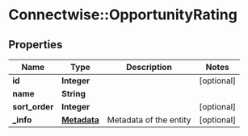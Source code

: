 # Connectwise::OpportunityRating

## Properties
Name | Type | Description | Notes
------------ | ------------- | ------------- | -------------
**id** | **Integer** |  | [optional] 
**name** | **String** |  | 
**sort_order** | **Integer** |  | [optional] 
**_info** | [**Metadata**](Metadata.md) | Metadata of the entity | [optional] 


